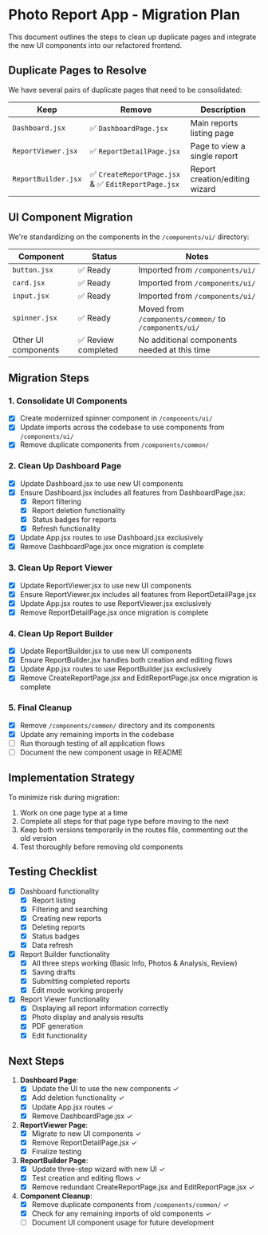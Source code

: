 # Photo Report App - Migration Plan

This document outlines the steps to clean up duplicate pages and integrate the new UI components into our refactored frontend.

## Duplicate Pages to Resolve

We have several pairs of duplicate pages that need to be consolidated:

| Keep | Remove | Description |
|------|--------|-------------|
| `Dashboard.jsx` | ✅ `DashboardPage.jsx` | Main reports listing page |
| `ReportViewer.jsx` | ✅ `ReportDetailPage.jsx` | Page to view a single report |
| `ReportBuilder.jsx` | ✅ `CreateReportPage.jsx` & ✅ `EditReportPage.jsx` | Report creation/editing wizard |

## UI Component Migration

We're standardizing on the components in the `/components/ui/` directory:

| Component | Status | Notes |
|-----------|--------|-------|
| `button.jsx` | ✅ Ready | Imported from `/components/ui/` |
| `card.jsx` | ✅ Ready | Imported from `/components/ui/` |
| `input.jsx` | ✅ Ready | Imported from `/components/ui/` |
| `spinner.jsx` | ✅ Ready | Moved from `/components/common/` to `/components/ui/` |
| Other UI components | ✅ Review completed | No additional components needed at this time |

## Migration Steps

### 1. Consolidate UI Components

- [x] Create modernized spinner component in `/components/ui/`
- [x] Update imports across the codebase to use components from `/components/ui/`
- [x] Remove duplicate components from `/components/common/`

### 2. Clean Up Dashboard Page

- [x] Update Dashboard.jsx to use new UI components
- [x] Ensure Dashboard.jsx includes all features from DashboardPage.jsx:
  - [x] Report filtering
  - [x] Report deletion functionality
  - [x] Status badges for reports
  - [x] Refresh functionality
- [x] Update App.jsx routes to use Dashboard.jsx exclusively
- [x] Remove DashboardPage.jsx once migration is complete

### 3. Clean Up Report Viewer

- [x] Update ReportViewer.jsx to use new UI components
- [x] Ensure ReportViewer.jsx includes all features from ReportDetailPage.jsx
- [x] Update App.jsx routes to use ReportViewer.jsx exclusively
- [x] Remove ReportDetailPage.jsx once migration is complete

### 4. Clean Up Report Builder

- [x] Update ReportBuilder.jsx to use new UI components
- [x] Ensure ReportBuilder.jsx handles both creation and editing flows
- [x] Update App.jsx routes to use ReportBuilder.jsx exclusively
- [x] Remove CreateReportPage.jsx and EditReportPage.jsx once migration is complete

### 5. Final Cleanup

- [x] Remove `/components/common/` directory and its components
- [x] Update any remaining imports in the codebase
- [ ] Run thorough testing of all application flows
- [ ] Document the new component usage in README

## Implementation Strategy

To minimize risk during migration:

1. Work on one page type at a time
2. Complete all steps for that page type before moving to the next
3. Keep both versions temporarily in the routes file, commenting out the old version
4. Test thoroughly before removing old components

## Testing Checklist

- [x] Dashboard functionality
  - [x] Report listing
  - [x] Filtering and searching
  - [x] Creating new reports
  - [x] Deleting reports
  - [x] Status badges
  - [x] Data refresh
- [x] Report Builder functionality
  - [x] All three steps working (Basic Info, Photos & Analysis, Review)
  - [x] Saving drafts
  - [x] Submitting completed reports
  - [x] Edit mode working properly
- [x] Report Viewer functionality
  - [x] Displaying all report information correctly
  - [x] Photo display and analysis results
  - [x] PDF generation
  - [x] Edit functionality

## Next Steps

1. **Dashboard Page**: 
   - [x] Update the UI to use the new components ✓
   - [x] Add deletion functionality ✓
   - [x] Update App.jsx routes ✓
   - [x] Remove DashboardPage.jsx ✓

2. **ReportViewer Page**:
   - [x] Migrate to new UI components ✓
   - [x] Remove ReportDetailPage.jsx ✓
   - [x] Finalize testing

3. **ReportBuilder Page**:
   - [x] Update three-step wizard with new UI ✓
   - [x] Test creation and editing flows ✓
   - [x] Remove redundant CreateReportPage.jsx and EditReportPage.jsx ✓

4. **Component Cleanup**:
   - [x] Remove duplicate components from `/components/common/` ✓
   - [x] Check for any remaining imports of old components ✓
   - [ ] Document UI component usage for future development 